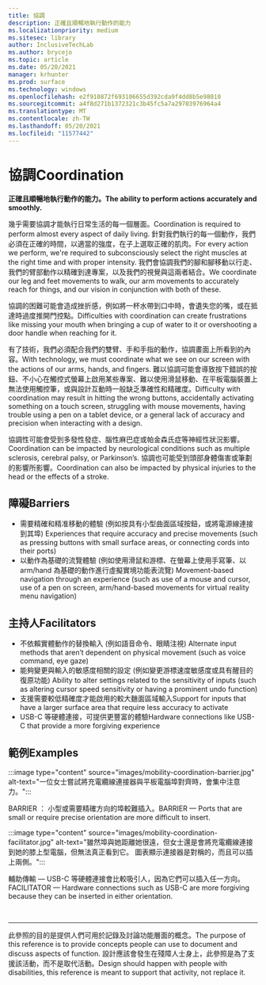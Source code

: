 ```yaml
---
title: 協調
description: 正確且順暢地執行動作的能力
ms.localizationpriority: medium
ms.sitesec: library
author: InclusiveTechLab
ms.author: brycejo
ms.topic: article
ms.date: 05/20/2021
manager: krhunter
ms.prod: surface
ms.technology: windows
ms.openlocfilehash: e2f910872f693106655d392cda9f4dd8b5e98010
ms.sourcegitcommit: a4f8d271b1372321c3b45fc5a7a29703976964a4
ms.translationtype: MT
ms.contentlocale: zh-TW
ms.lasthandoff: 05/20/2021
ms.locfileid: "11577442"
---
```

# <a name="coordination"></a><span data-ttu-id="399f5-103">協調</span><span class="sxs-lookup"><span data-stu-id="399f5-103">Coordination</span></span>

**<span data-ttu-id="399f5-104">正確且順暢地執行動作的能力。</span><span class="sxs-lookup"><span data-stu-id="399f5-104">The ability to perform actions accurately and smoothly.</span></span>**

<span data-ttu-id="399f5-105">幾乎需要協調才能執行日常生活的每一個層面。</span><span class="sxs-lookup"><span data-stu-id="399f5-105">Coordination is required to perform almost every aspect of daily living.</span></span> <span data-ttu-id="399f5-106">針對我們執行的每一個動作，我們必須在正確的時間，以適當的強度，在子上選取正確的肌肉。</span><span class="sxs-lookup"><span data-stu-id="399f5-106">For every action we perform, we're required to subconsciously select the right muscles at the right time and with proper intensity.</span></span> <span data-ttu-id="399f5-107">我們會協調我們的腳和腳移動以行走、我們的臂部動作以精確到達專案，以及我們的視覺與這兩者結合。</span><span class="sxs-lookup"><span data-stu-id="399f5-107">We coordinate our leg and feet movements to walk, our arm movements to accurately reach for things, and our vision in conjunction with both of these.</span></span>

<span data-ttu-id="399f5-108">協調的困難可能會造成挫折感，例如將一杯水帶到口中時，會遺失您的嘴，或在抵達時過度推開門控點。</span><span class="sxs-lookup"><span data-stu-id="399f5-108">Difficulties with coordination can create frustrations like missing your mouth when bringing a cup of water to it or overshooting a door handle when reaching for it.</span></span>

<span data-ttu-id="399f5-109">有了技術，我們必須配合我們的雙臂、手和手指的動作，協調畫面上所看到的內容。</span><span class="sxs-lookup"><span data-stu-id="399f5-109">With technology, we must coordinate what we see on our screen with the actions of our arms, hands, and fingers.</span></span> <span data-ttu-id="399f5-110">難以協調可能會導致按下錯誤的按鈕、不小心在觸控式螢幕上啟用某些專案、難以使用滑鼠移動、在平板電腦裝置上無法使用觸控筆，或與設計互動時一般缺乏準確性和精確度。</span><span class="sxs-lookup"><span data-stu-id="399f5-110">Difficulty with coordination may result in hitting the wrong buttons, accidentally activating something on a touch screen, struggling with mouse movements, having trouble using a pen on a tablet device, or a general lack of accuracy and precision when interacting with a design.</span></span>

<span data-ttu-id="399f5-111">協調性可能會受到多發性發症、腦性麻巴症或帕金森氏症等神經性狀況影響。</span><span class="sxs-lookup"><span data-stu-id="399f5-111">Coordination can be impacted by neurological conditions such as multiple sclerosis, cerebral palsy, or Parkinson’s.</span></span> <span data-ttu-id="399f5-112">協調也可能受到頭部身體傷害或筆劃的影響所影響。</span><span class="sxs-lookup"><span data-stu-id="399f5-112">Coordination can also be impacted by physical injuries to the head or the effects of a stroke.</span></span>

## <a name="barriers"></a><span data-ttu-id="399f5-113">障礙</span><span class="sxs-lookup"><span data-stu-id="399f5-113">Barriers</span></span>

* <span data-ttu-id="399f5-114">需要精確和精准移動的體驗 (例如按具有小型曲面區域按鈕，或將電源線連接到其埠) </span><span class="sxs-lookup"><span data-stu-id="399f5-114">Experiences that require accuracy and precise movements (such as pressing buttons with small surface areas, or connecting cords into their ports)</span></span>
* <span data-ttu-id="399f5-115">以動作為基礎的流覽體驗 (例如使用滑鼠和游標、在螢幕上使用手寫筆、以 arm/hand 為基礎的動作進行虛擬實境功能表流覽) </span><span class="sxs-lookup"><span data-stu-id="399f5-115">Movement-based navigation through an experience (such as use of a mouse and cursor, use of a pen on screen, arm/hand-based movements for virtual reality menu navigation)</span></span>

## <a name="facilitators"></a><span data-ttu-id="399f5-116">主持人</span><span class="sxs-lookup"><span data-stu-id="399f5-116">Facilitators</span></span>
* <span data-ttu-id="399f5-117">不依賴實體動作的替換輸入 (例如語音命令、眼睛注視) </span><span class="sxs-lookup"><span data-stu-id="399f5-117">Alternate input methods that aren’t dependent on physical movement (such as voice command, eye gaze)</span></span>
* <span data-ttu-id="399f5-118">能夠變更與輸入的敏感度相關的設定 (例如變更游標速度敏感度或具有醒目的復原功能) </span><span class="sxs-lookup"><span data-stu-id="399f5-118">Ability to alter settings related to the sensitivity of inputs (such as altering cursor speed sensitivity or having a prominent undo function)</span></span>
* <span data-ttu-id="399f5-119">支援需要較低精確度才能啟用的較大麯面區域輸入</span><span class="sxs-lookup"><span data-stu-id="399f5-119">Support for inputs that have a larger surface area that require less accuracy to activate</span></span>
* <span data-ttu-id="399f5-120">USB-C 等硬體連接，可提供更豐富的體驗</span><span class="sxs-lookup"><span data-stu-id="399f5-120">Hardware connections like USB-C that provide a more forgiving experience</span></span>


## <a name="examples"></a><span data-ttu-id="399f5-121">範例</span><span class="sxs-lookup"><span data-stu-id="399f5-121">Examples</span></span>

:::image type="content" source="images/mobility-coordination-barrier.jpg" alt-text="一位女士嘗試將充電纜線連接器與平板電腦埠對齊時，會集中注意力。":::

<span data-ttu-id="399f5-123">BARRIER ： 小型或需要精確方向的埠較難插入。</span><span class="sxs-lookup"><span data-stu-id="399f5-123">BARRIER — Ports that are small or require precise orientation are more difficult to insert.</span></span>

:::image type="content" source="images/mobility-coordination-facilitator.jpg" alt-text="雖然埠與她距離她很遠，但女士還是會將充電纜線連接到她的膝上型電腦，但無法真正看到它。 圖表顯示連接器是對稱的，而且可以插上兩側。":::

<span data-ttu-id="399f5-126">輔助傳輸 — USB-C 等硬體連接會比較吸引人，因為它們可以插入任一方向。</span><span class="sxs-lookup"><span data-stu-id="399f5-126">FACILITATOR — Hardware connections such as USB-C are more forgiving because they can be inserted in either orientation.</span></span>

&nbsp;

[comment]: # (頁腳語句)
___
<span data-ttu-id="399f5-128">此參照的目的是提供人們可用於記錄及討論功能層面的概念。</span><span class="sxs-lookup"><span data-stu-id="399f5-128">The purpose of this reference is to provide concepts people can use to document and discuss aspects of function.</span></span> <span data-ttu-id="399f5-129">設計應該會發生在殘障人士身上，此參照是為了支援該活動，而不是取代活動。</span><span class="sxs-lookup"><span data-stu-id="399f5-129">Design should happen with people with disabilities, this reference is meant to support that activity, not replace it.</span></span> 